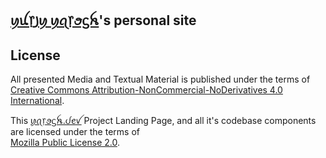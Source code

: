 ## [ꪗꪊ᥅꠸ꪗ ꪗꪖ᥅ꪮᦓꫝ](https://www.linkedin.com/in/yuriy-yarosh-171ba3b9/)'s personal site


## License 

All presented Media and Textual Material is published under the terms of [Creative Commons Attribution-NonCommercial-NoDerivatives 4.0 International](../../LICENSE-CONTENT).

This [ꪗꪖ᥅ꪮᦓꫝ.ᦔꫀꪜ](https://yarosh.dev) Project Landing Page, and all it's codebase components are licensed under the terms of <br/> [Mozilla Public License 2.0](../../LICENSE).